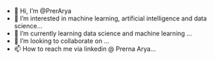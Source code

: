 - 👋 Hi, I’m @PrerArya
- 👀 I’m interested in machine learning, artificial intelligence and data science...
- 🌱 I’m currently learning data science and machine learning ...
- 💞️ I’m looking to collaborate on ...
- 📫 How to reach me  via linkedin @ Prerna Arya...

<!---
PrerArya/PrerArya is a ✨ special ✨ repository because its `README.md` (this file) appears on your GitHub profile.
You can click the Preview link to take a look at your changes.
--->
